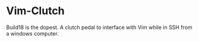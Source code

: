 Vim-Clutch
==========

Build18 is the dopest. 
A clutch pedal to interface with Vim while in SSH from a windows computer.
